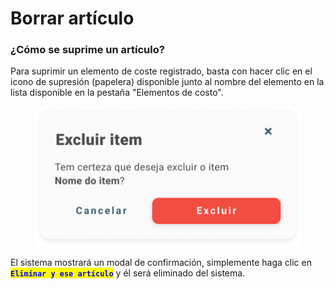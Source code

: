 # Borrar artículo

### ¿Cómo se suprime un artículo?

Para suprimir un elemento de coste registrado, basta con hacer clic en el icono de supresión (papelera) disponible junto al nombre del elemento en la lista disponible en la pestaña "Elementos de costo".

<figure><img src="../../../.gitbook/assets/Excluir item de custo.png" alt=""><figcaption></figcaption></figure>

El sistema mostrará un modal de confirmación, simplemente haga clic en <mark style="color:blue;">**`Eliminar y ese artículo`**</mark> y él será eliminado del sistema.
